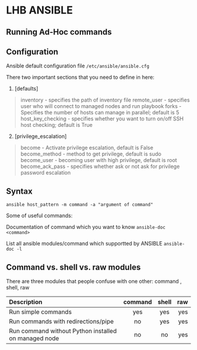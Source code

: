 # LHB ANSIBLE
## Running Ad-Hoc commands

## Configuration

Ansible default configuration file `/etc/ansible/ansible.cfg`

There two important sections that you need to define in here:

1. [defaults]
> inventory - specifies the path of inventory file
> remote_user - specifies user who will connect to managed nodes and run playbook
> forks - Specifies the number of hosts can manage in parallel; default is 5
> host_key_checking - specifies whether you want to turn on/off SSH host checking; default is True

2. [privilege_escalation]
> become - Activate privilege escalation, default is False
> become_method - method to get privilege, default is sudo 
> become_user - becoming user with high privilege, default is root
> become_ack_pass - specifies whether ask or not ask for privilege password escalation

## Syntax

`ansible host_pattern -m command -a "argument of command"`

Some of useful commands:

Documentation of command which you want to know
`ansible-doc <command>`	

List all ansible modules/command which supportted by ANSIBLE
`ansible-doc -l`

## Command vs. shell vs. raw modules

There are three modules that people confuse with one other: command , shell, raw

| Description | command | shell | raw |
| :---        | :---:   | :---: | ---:|
| Run simple commands | yes | yes | yes |
| Run commands with redirections/pipe | no | yes | yes |
| Run command without Python installed on managed node | no | no | yes |




